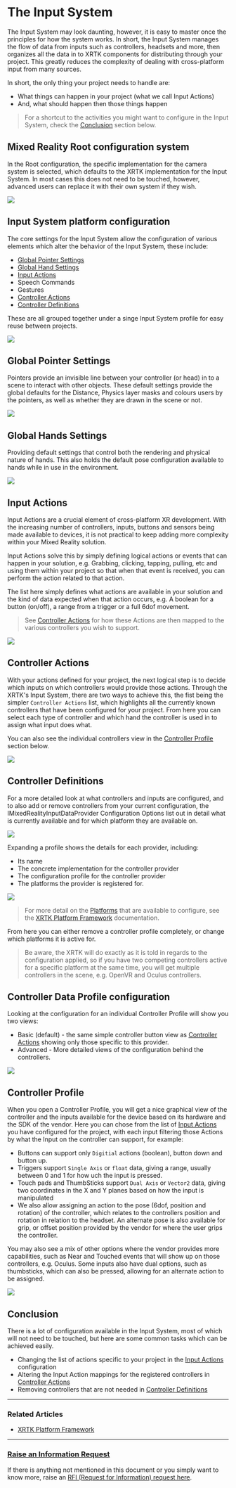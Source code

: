 # The Input System

The Input System may look daunting, however, it is easy to master once the principles for how the system works.
In short, the Input System manages the flow of data from inputs such as controllers, headsets and more, then organizes all the data in to XRTK components for distributing through your project.  This greatly reduces the complexity of dealing with cross-platform input from many sources.

In short, the only thing your project needs to handle are:

* What things can happen in your project (what we call Input Actions)
* And, what should happen then those things happen

> For a shortcut to the activities you might want to configure in the Input System, check the [Conclusion](#conclusion) section below.

## Mixed Reality Root configuration system

In the Root configuration, the specific implementation for the camera system is selected, which defaults to the XRTK implementation for the Input System.  In most cases this does not need to be touched, however, advanced users can replace it with their own system if they wish.

![](/images/Configuration/InputSystem/InputSystemProfile.png)

## Input System platform configuration

The core settings for the Input System allow the configuration of various elements which alter the behavior of the Input System, these include:

* [Global Pointer Settings](#global-pointer-settings)
* [Global Hand Settings](#global-hand-settings)
* [Input Actions](#input-actions)
* Speech Commands
* Gestures 
* [Controller Actions](#controller-actions)
* [Controller Definitions](#controller-definitions)

These are all grouped together under a singe Input System profile for easy reuse between projects.

![](/images/Configuration/InputSystem/InputSystemSettings.png)

## Global Pointer Settings

Pointers provide an invisible line between your controller (or head) in to a scene to interact with other objects. These default settings provide the global defaults for the Distance, Physics layer masks and colours users by the pointers, as well as whether they are drawn in the scene or not. 

![](/images/Configuration/InputSystem/GlobalPointerSettings.png)

## Global Hands Settings

Providing default settings that control both the rendering and physical nature of hands. This also holds the default pose configuration available to hands while in use in the environment.

![](/images/Configuration/InputSystem/GlobalHandSettings.png)

## Input Actions

Input Actions are a crucial element of cross-platform XR development.  With the increasing number of controllers, inputs, buttons and sensors being made available to devices, it is not practical to keep adding more complexity within your Mixed Reality solution.

Input Actions solve this by simply defining logical actions or events that can happen in your solution, e.g. Grabbing, clicking, tapping, pulling, etc and using them within your project so that when that event is received, you can perform the action related to that action.

The list here simply defines what actions are available in your solution and the kind of data expected when that action occurs, e.g. A boolean for a button (on/off), a range from a trigger or a full 6dof movement.

> See [Controller Actions](#controller-actions) for how these Actions are then mapped to the various controllers you wish to support.

![](/images/Configuration/InputSystem/InputActions.png)

## Controller Actions

With your actions defined for your project, the next logical step is to decide which inputs on which controllers would provide those actions. Through the XRTK's Input System, there are two ways to achieve this, the fist being the simpler `Controller Actions` list, which highlights all the currently known controllers that have been configured for your project.  From here you can select each type of controller and which hand the controller is used in to assign what input does what.

You can also see the individual controllers view in the [Controller Profile](#controller-profile) section below.

![](/images/Configuration/InputSystem/ShortcutControllerActionMappings.png)

## Controller Definitions

For a more detailed look at what controllers and inputs are configured, and to also add or remove controllers from your current configuration, the IMixedRealityInputDataProvider Configuration Options list out in detail what is currently available and for which platform they are available on.

![](/images/Configuration/InputSystem/ConfiguredControllerDataProviders.png)

Expanding a profile shows the details for each provider, including:

* Its name
* The concrete implementation for the controller provider
* The configuration profile for the controller provider
* The platforms the provider is registered for.

![](/images/Configuration/InputSystem/ControllerDataProvider.png)

> For more detail on the [Platforms](08-platform-framework.md) that are available to configure, see the [XRTK Platform Framework](08-platform-framework.md) documentation.

From here you can either remove a controller profile completely, or change which platforms it is active for.

> Be aware, the XRTK will do exactly as it is told in regards to the configuration applied, so if you have two competing controllers active for a specific platform at the same time, you will get multiple controllers in the scene, e.g. OpenVR and Oculus controllers.

## Controller Data Profile configuration

Looking at the configuration for an individual Controller Profile will show you two views:

* Basic (default) - the same simple controller button view as [Controller Actions](#controller-actions) showing only those specific to this provider.
* Advanced - More detailed views of the configuration behind the controllers.

![](/images/Configuration/InputSystem/ControllerDataProviderProfile.png)

## Controller Profile

When you open a Controller Profile, you will get a nice graphical view of the controller and the inputs available for the device based on its hardware and the SDK of the vendor.  Here you can chose from the list of [Input Actions](#input-actions) you have configured for the project, with each input filtering those Actions by what the Input on the controller can support, for example:

* Buttons can support only `Digitial` actions (boolean), button down and button up. 
* Triggers support `Single Axis` or `float` data, giving a range, usually between 0 and 1 for how uch the input is pressed.
* Touch pads and ThumbSticks support `Dual Axis` or `Vector2` data, giving two coordinates in the X and Y planes based on how the input is manipulated
* We also allow assigning an action to the pose (6dof, position and rotation) of the controller, which relates to the controllers position and rotation in relation to the headset.  An alternate pose is also available for grip, or offset position provided by the vendor for where the user grips the controller.

You may also see a mix of other options where the vendor provides more capabilities, such as Near and Touched events that will show up on those controllers, e.g. Oculus.  Some inputs also have dual options, such as thumbsticks, which can also be pressed, allowing for an alternate action to be assigned.

![](/images/Configuration/InputSystem/ControllerProfile.png)

## Conclusion

There is a lot of configuration available in the Input System, most of which will not need to be touched, but here are some common tasks which can be achieved easily.

* Changing the list of actions specific to your project in the [Input Actions](#input-actions) configuration
* Altering the Input Action mappings for the registered controllers in [Controller Actions](#controller-actions)
* Removing controllers that are not needed in [Controller Definitions](#controller-definitions)

---

### Related Articles

* [XRTK Platform Framework](08-platform-framework.md)

---

### [**Raise an Information Request**](https://github.com/XRTK/XRTK-Core/issues/new?assignees=&labels=question&template=request_for_information.md&title=)

If there is anything not mentioned in this document or you simply want to know more, raise an [RFI (Request for Information) request here](https://github.com/XRTK/XRTK-Core/issues/new?assignees=&labels=question&template=request_for_information.md&title=).
